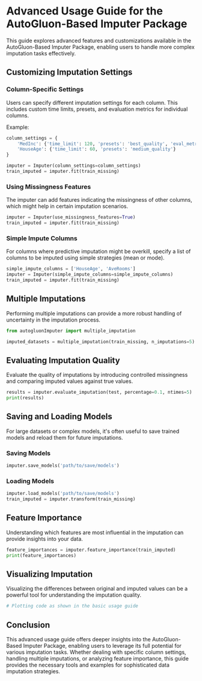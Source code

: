 # Advanced Usage Guide for the AutoGluon-Based Imputer Package

This guide explores advanced features and customizations available in the AutoGluon-Based Imputer Package, enabling users to handle more complex imputation tasks effectively.

## Customizing Imputation Settings

### Column-Specific Settings
Users can specify different imputation settings for each column. This includes custom time limits, presets, and evaluation metrics for individual columns.

Example:
```python
column_settings = {
    'MedInc': {'time_limit': 120, 'presets': 'best_quality', 'eval_metric': 'mean_squared_error'},
    'HouseAge': {'time_limit': 60, 'presets': 'medium_quality'}
}

imputer = Imputer(column_settings=column_settings)
train_imputed = imputer.fit(train_missing)
```

### Using Missingness Features
The imputer can add features indicating the missingness of other columns, which might help in certain imputation scenarios.

```python
imputer = Imputer(use_missingness_features=True)
train_imputed = imputer.fit(train_missing)
```

### Simple Impute Columns
For columns where predictive imputation might be overkill, specify a list of columns to be imputed using simple strategies (mean or mode).

```python
simple_impute_columns = ['HouseAge', 'AveRooms']
imputer = Imputer(simple_impute_columns=simple_impute_columns)
train_imputed = imputer.fit(train_missing)
```

## Multiple Imputations
Performing multiple imputations can provide a more robust handling of uncertainty in the imputation process.

```python
from autogluonImputer import multiple_imputation

imputed_datasets = multiple_imputation(train_missing, n_imputations=5)
```

## Evaluating Imputation Quality
Evaluate the quality of imputations by introducing controlled missingness and comparing imputed values against true values.

```python
results = imputer.evaluate_imputation(test, percentage=0.1, ntimes=5)
print(results)
```

## Saving and Loading Models
For large datasets or complex models, it's often useful to save trained models and reload them for future imputations.

### Saving Models
```python
imputer.save_models('path/to/save/models')
```

### Loading Models
```python
imputer.load_models('path/to/save/models')
train_imputed = imputer.transform(train_missing)
```

## Feature Importance
Understanding which features are most influential in the imputation can provide insights into your data.

```python
feature_importances = imputer.feature_importance(train_imputed)
print(feature_importances)
```

## Visualizing Imputation
Visualizing the differences between original and imputed values can be a powerful tool for understanding the imputation quality.

```python
# Plotting code as shown in the basic usage guide
```

## Conclusion
This advanced usage guide offers deeper insights into the AutoGluon-Based Imputer Package, enabling users to leverage its full potential for various imputation tasks. Whether dealing with specific column settings, handling multiple imputations, or analyzing feature importance, this guide provides the necessary tools and examples for sophisticated data imputation strategies.